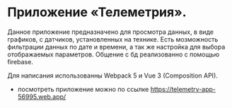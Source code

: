 # Приложение «Телеметрия».

Данное приложение предназначено для просмотра данных, в виде графиков, с датчиков, установленных на технике.
Есть мозможность фильтрации данных по дате и времени, а так же настройка для выбора отображаемых параметров.
Общение с бд реализованно с помощью firebase.

Для написания использованны Webpack 5 и Vue 3 (Composition API).

* посмотреть приложение можно по ссылке https://telemetry-app-56995.web.app/